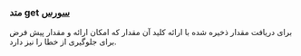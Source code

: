 <h3>
متد get
<a class="ext-link" href="module-classes_Storage.html#20" >سورس</a>
</h3>

برای دریافت مقدار ذخیره شده با ارائه کلید آن مقدار که امکان ارائه و مقدار پیش فرض برای جلوگیری از خطا را نیز دارد.
